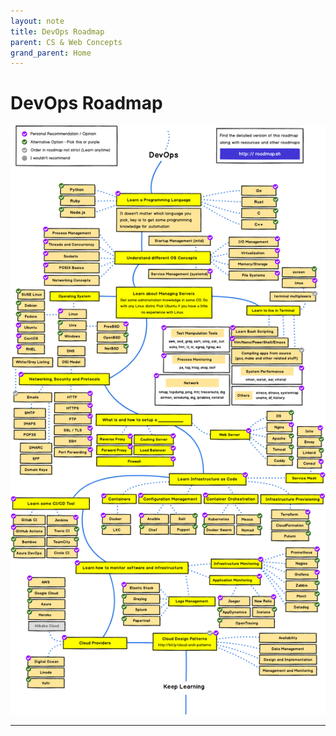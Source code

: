 ```yaml
---
layout: note
title: DevOps Roadmap
parent: CS & Web Concepts
grand_parent: Home
---
```


# DevOps Roadmap

![DevOps Roadmap](./attachments/roadmap-devops.png)

---
